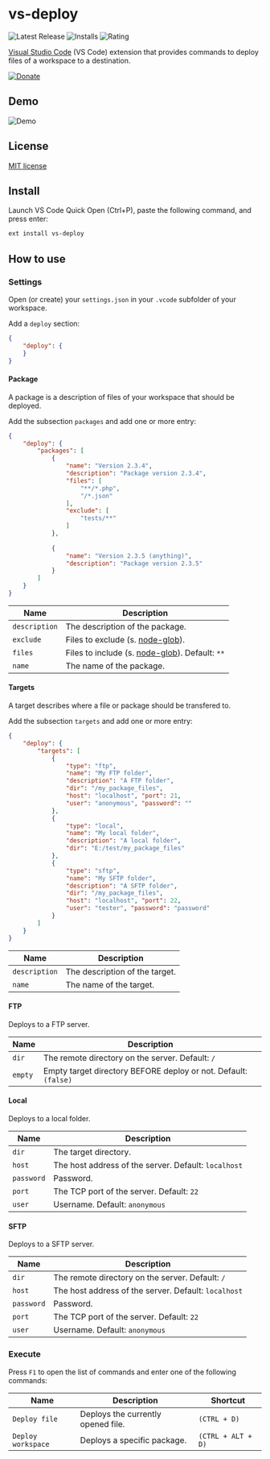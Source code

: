 # vs-deploy

![Latest Release](https://vsmarketplacebadge.apphb.com/version-short/mkloubert.vs-deploy.svg)
![Installs](https://vsmarketplacebadge.apphb.com/installs/mkloubert.vs-deploy.svg)
![Rating](https://vsmarketplacebadge.apphb.com/rating-short/mkloubert.vs-deploy.svg)

[Visual Studio Code](https://code.visualstudio.com/) (VS Code) extension that provides commands to deploy files of a workspace to a destination.

[![Donate](https://img.shields.io/badge/Donate-PayPal-green.svg)](https://www.paypal.com/cgi-bin/webscr?cmd=_s-xclick&hosted_button_id=RB3WUETWG4QU2)

## Demo

![Demo](https://raw.githubusercontent.com/mkloubert/vs-deploy/master/img/demo.gif)

## License

[MIT license](https://github.com/mkloubert/vs-deploy/blob/master/LICENSE)

## Install

Launch VS Code Quick Open (Ctrl+P), paste the following command, and press enter:

```bash
ext install vs-deploy
```

## How to use

### Settings

Open (or create) your `settings.json` in your `.vcode` subfolder of your workspace.

Add a `deploy` section:

```json
{
    "deploy": {
    }
}
```

#### Package

A package is a description of files of your workspace that should be deployed.

Add the subsection `packages` and add one or more entry:

```json
{
    "deploy": {
        "packages": [
            {
                "name": "Version 2.3.4",
                "description": "Package version 2.3.4",
                "files": [
                    "**/*.php",
                    "/*.json"
                ],
                "exclude": [
                    "tests/**"
                ]
            },
            
            {
                "name": "Version 2.3.5 (anything)",
                "description": "Package version 2.3.5"
            }
        ]
    }
}
```

| Name | Description |
| ---- | --------- |
| `description` | The description of the package. |
| `exclude` | Files to exclude (s. [node-glob](https://github.com/isaacs/node-glob)). |
| `files` | Files to include (s. [node-glob](https://github.com/isaacs/node-glob)). Default: `**` |
| `name` | The name of the package. |

#### Targets

A target describes where a file or package should be transfered to.

Add the subsection `targets` and add one or more entry:

```json
{
    "deploy": {
        "targets": [
            {
                "type": "ftp",
                "name": "My FTP folder",
                "description": "A FTP folder",
                "dir": "/my_package_files",
                "host": "localhost", "port": 21,
                "user": "anonymous", "password": ""
            },
            {
                "type": "local",
                "name": "My local folder",
                "description": "A local folder",
                "dir": "E:/test/my_package_files"
            },
            {
                "type": "sftp",
                "name": "My SFTP folder",
                "description": "A SFTP folder",
                "dir": "/my_package_files",
                "host": "localhost", "port": 22,
                "user": "tester", "password": "password"
            }
        ]
    }
}
```

| Name | Description |
| ---- | --------- |
| `description` | The description of the target. |
| `name` | The name of the target. |

#### FTP

Deploys to a FTP server.

| Name | Description |
| ---- | --------- |
| `dir` | The remote directory on the server. Default: `/` |
| `empty` | Empty target directory BEFORE deploy or not. Default: `(false)` |

#### Local

Deploys to a local folder.

| Name | Description |
| ---- | --------- |
| `dir` | The target directory. |
| `host` | The host address of the server. Default: `localhost` |
| `password` | Password. |
| `port` | The TCP port of the server. Default: `22` |
| `user` | Username. Default: `anonymous` |

#### SFTP

Deploys to a SFTP server.

| Name | Description |
| ---- | --------- |
| `dir` | The remote directory on the server. Default: `/` |
| `host` | The host address of the server. Default: `localhost` |
| `password` | Password. |
| `port` | The TCP port of the server. Default: `22` |
| `user` | Username. Default: `anonymous` |

### Execute

Press `F1` to open the list of commands and enter one of the following commands:

| Name | Description | Shortcut |
| ---- | --------- | --------- |
| `Deploy file` | Deploys the currently opened file. | `(CTRL + D)` |
| `Deploy workspace` | Deploys a specific package. | `(CTRL + ALT + D)` |

